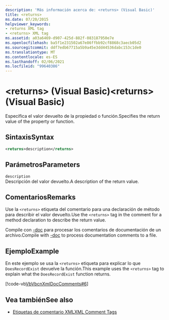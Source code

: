 ```yaml
---
description: 'Más información acerca de: <returns> (Visual Basic)'
title: <returns>
ms.date: 07/20/2015
helpviewer_keywords:
- returns XML tag
- <returns> XML tag
ms.assetid: a03a6469-d907-425d-882f-083187950e7e
ms.openlocfilehash: ba5f1e231502a67e86ffbb92cf8868c3aecb05d2
ms.sourcegitcommit: ddf7edb67715a5b9a45e3dd44536dabc153c1de0
ms.translationtype: MT
ms.contentlocale: es-ES
ms.lasthandoff: 02/06/2021
ms.locfileid: "99640386"
---
```

# <a name="returns-visual-basic"></a><span data-ttu-id="4da8e-103">\<returns> (Visual Basic)</span><span class="sxs-lookup"><span data-stu-id="4da8e-103">\<returns> (Visual Basic)</span></span>

<span data-ttu-id="4da8e-104">Especifica el valor devuelto de la propiedad o función.</span><span class="sxs-lookup"><span data-stu-id="4da8e-104">Specifies the return value of the property or function.</span></span>  
  
## <a name="syntax"></a><span data-ttu-id="4da8e-105">Sintaxis</span><span class="sxs-lookup"><span data-stu-id="4da8e-105">Syntax</span></span>  
  
```xml  
<returns>description</returns>  
```  
  
## <a name="parameters"></a><span data-ttu-id="4da8e-106">Parámetros</span><span class="sxs-lookup"><span data-stu-id="4da8e-106">Parameters</span></span>  

 `description`  
 <span data-ttu-id="4da8e-107">Descripción del valor devuelto.</span><span class="sxs-lookup"><span data-stu-id="4da8e-107">A description of the return value.</span></span>  
  
## <a name="remarks"></a><span data-ttu-id="4da8e-108">Comentarios</span><span class="sxs-lookup"><span data-stu-id="4da8e-108">Remarks</span></span>  

 <span data-ttu-id="4da8e-109">Use la `<returns>` etiqueta del comentario para una declaración de método para describir el valor devuelto.</span><span class="sxs-lookup"><span data-stu-id="4da8e-109">Use the `<returns>` tag in the comment for a method declaration to describe the return value.</span></span>  
  
 <span data-ttu-id="4da8e-110">Compile con [-doc](../../reference/command-line-compiler/doc.md) para procesar los comentarios de documentación de un archivo.</span><span class="sxs-lookup"><span data-stu-id="4da8e-110">Compile with [-doc](../../reference/command-line-compiler/doc.md) to process documentation comments to a file.</span></span>  
  
## <a name="example"></a><span data-ttu-id="4da8e-111">Ejemplo</span><span class="sxs-lookup"><span data-stu-id="4da8e-111">Example</span></span>  

 <span data-ttu-id="4da8e-112">En este ejemplo se usa la `<returns>` etiqueta para explicar lo que `DoesRecordExist` devuelve la función.</span><span class="sxs-lookup"><span data-stu-id="4da8e-112">This example uses the `<returns>` tag to explain what the `DoesRecordExist` function returns.</span></span>  
  
 [!code-vb[VbVbcnXmlDocComments#6](~/samples/snippets/visualbasic/VS_Snippets_VBCSharp/VbVbcnXmlDocComments/VB/Class1.vb#6)]  
  
## <a name="see-also"></a><span data-ttu-id="4da8e-113">Vea también</span><span class="sxs-lookup"><span data-stu-id="4da8e-113">See also</span></span>

- [<span data-ttu-id="4da8e-114">Etiquetas de comentario XML</span><span class="sxs-lookup"><span data-stu-id="4da8e-114">XML Comment Tags</span></span>](index.md)
